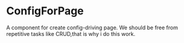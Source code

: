 # ConfigForPage
A component for create config-driving page.
We should be free from repetitive tasks like CRUD,that is why i do this work.

